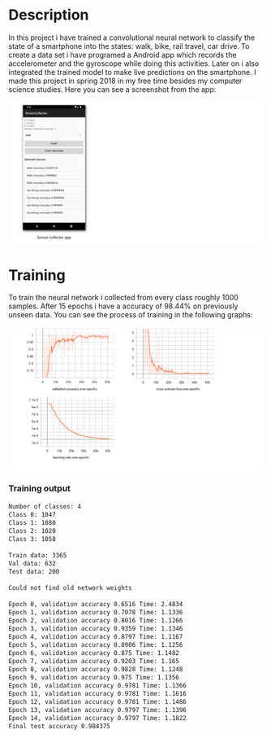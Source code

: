 # Description
In this project i have trained a convolutional neural network
to classify the state of a smartphone into the states: walk, 
bike, rail travel, car drive. To create a data set i have
programed a Android app which records the accelerometer and
the gyroscope while doing this activities. Later on i also
integrated the trained model to make live predictions on
the smartphone. I made this project in spring 2018 in my 
free time besides my computer science studies. 
Here you can see a screenshot from the app:

![Android app](doc/SensorCollectorScreenshot.jpg)

# Training
To train the neural network i collected from every class
roughly 1000 samples. After 15 epochs i have a accuracy
of 98.44% on previously unseen data. You can see the
process of training in the following graphs:

![Training process](doc/TrainingProcess.png)

### Training output

````commandline
Number of classes: 4
Class 0: 1047
Class 1: 1080
Class 2: 1020
Class 3: 1058

Train data: 3365
Val data: 632
Test data: 200

Could not find old network weights

Epoch 0, validation accuracy 0.6516 Time: 2.4834
Epoch 1, validation accuracy 0.7078 Time: 1.1336
Epoch 2, validation accuracy 0.8016 Time: 1.1266
Epoch 3, validation accuracy 0.9359 Time: 1.1346
Epoch 4, validation accuracy 0.8797 Time: 1.1167
Epoch 5, validation accuracy 0.8906 Time: 1.1256
Epoch 6, validation accuracy 0.875 Time: 1.1482
Epoch 7, validation accuracy 0.9203 Time: 1.165
Epoch 8, validation accuracy 0.9828 Time: 1.1248
Epoch 9, validation accuracy 0.975 Time: 1.1356
Epoch 10, validation accuracy 0.9781 Time: 1.1366
Epoch 11, validation accuracy 0.9781 Time: 1.1616
Epoch 12, validation accuracy 0.9781 Time: 1.1486
Epoch 13, validation accuracy 0.9797 Time: 1.1396
Epoch 14, validation accuracy 0.9797 Time: 1.1822
Final test accuracy 0.984375
````


